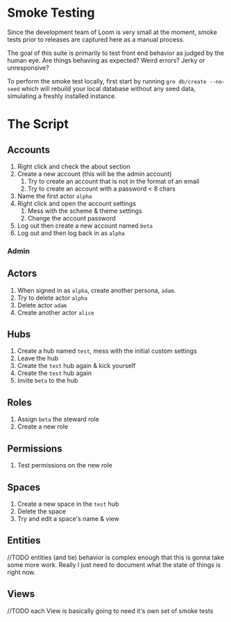 # Smoke Testing
Since the development team of Loom is very small at the moment, smoke tests prior to releases are captured here as a manual process.

The goal of this suite is primarily to test front end behavior as judged by the human eye. Are things behaving as expected? Weird errors? Jerky or unresponsive?

To perform the smoke test locally, first start by running
`gro db/create --no-seed`
which will rebuild your local database without any seed data, simulating a freshly installed instance.

# The Script
## Accounts 
1) Right click and check the about section
1) Create a new account (this will be the admin account)
   1) Try to create an account that is not in the format of an email
   1) Try to create an account with a password < 8 chars
1) Name the first actor `alpha`
1) Right click and open the account settings
   1) Mess with the scheme & theme settings
   1) Change the account password
1) Log out then create a new account named `beta`
1) Log out and then log back in as `alpha`
### Admin
## Actors
1) When signed in as `alpha`, create another persona, `adam`.
1) Try to delete actor `alpha`
1) Delete actor `adam`
1) Create another actor `alice`
## Hubs
1) Create a hub named `test`, mess with the initial custom settings
1) Leave the hub
1) Create the `test` hub again & kick yourself
1) Create the `test` hub again
1) Invite `beta` to the hub
## Roles
1) Assign `beta` the steward role
1) Create a new role
## Permissions
1) Test permissions on the new role
## Spaces
1) Create a new space in the `test` hub
1) Delete the space
1) Try and edit a space's name & view
## Entities
//TODO entities (and tie) behavior is complex enough that this is gonna take some more work. Really I just need to document what the state of things is right now.
## Views
//TODO each View is basically going to need it's own set of smoke tests
